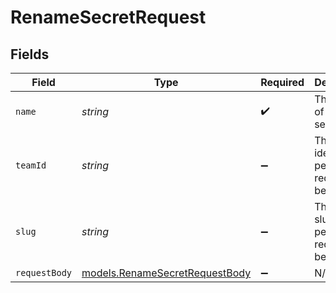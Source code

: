 # RenameSecretRequest


## Fields

| Field                                                                  | Type                                                                   | Required                                                               | Description                                                            | Example                                                                |
| ---------------------------------------------------------------------- | ---------------------------------------------------------------------- | ---------------------------------------------------------------------- | ---------------------------------------------------------------------- | ---------------------------------------------------------------------- |
| `name`                                                                 | *string*                                                               | :heavy_check_mark:                                                     | The name of the secret.                                                | my-api-key                                                             |
| `teamId`                                                               | *string*                                                               | :heavy_minus_sign:                                                     | The Team identifier to perform the request on behalf of.               |                                                                        |
| `slug`                                                                 | *string*                                                               | :heavy_minus_sign:                                                     | The Team slug to perform the request on behalf of.                     |                                                                        |
| `requestBody`                                                          | [models.RenameSecretRequestBody](../models/renamesecretrequestbody.md) | :heavy_minus_sign:                                                     | N/A                                                                    |                                                                        |
